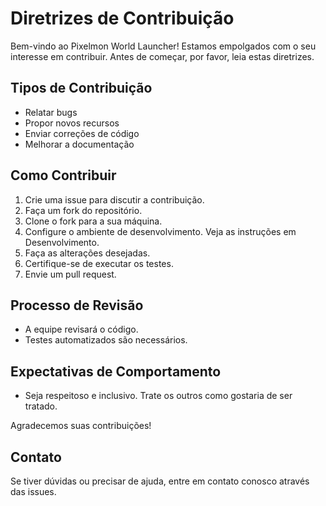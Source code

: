 # Diretrizes de Contribuição

Bem-vindo ao Pixelmon World Launcher! Estamos empolgados com o seu interesse em contribuir. Antes de começar, por favor, leia estas diretrizes.

## Tipos de Contribuição
- Relatar bugs
- Propor novos recursos
- Enviar correções de código
- Melhorar a documentação

## Como Contribuir
1. Crie uma issue para discutir a contribuição.
2. Faça um fork do repositório.
3. Clone o fork para a sua máquina.
4. Configure o ambiente de desenvolvimento. Veja as instruções em Desenvolvimento.
5. Faça as alterações desejadas.
6. Certifique-se de executar os testes.
7. Envie um pull request.

## Processo de Revisão

- A equipe revisará o código.
- Testes automatizados são necessários.

## Expectativas de Comportamento

- Seja respeitoso e inclusivo. Trate os outros como gostaria de ser tratado.
  
Agradecemos suas contribuições!

## Contato

Se tiver dúvidas ou precisar de ajuda, entre em contato conosco através das issues.
